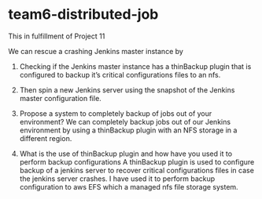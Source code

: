 # team6-distributed-job
This in fulfillment of Project 11

We can rescue a crashing Jenkins master instance by 
1.	Checking if the Jenkins master instance has a thinBackup plugin that is configured to backup it’s critical configurations files to an nfs.
2.	Then spin a new Jenkins server using the snapshot of the Jenkins master configuration file.
   

6. Propose a system to completely backup of jobs out of your environment?
We can completely backup jobs out of our Jenkins environment by using a thinBackup plugin with an NFS storage in a different region.
7. What is the use of thinBackup plugin and how have you used it to perform backup configurations 
A thinBackup plugin is used to configure backup of a jenkins server to recover critical
   configurations files in case the jenkins server crashes.
I have used it to perform backup configuration to aws EFS which a managed nfs file storage system.
